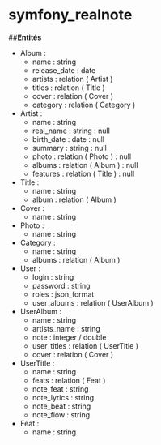 # symfony_realnote

##**Entités**

- Album :
    - name : string
    - release_date : date
    - artists : relation ( Artist )
    - titles : relation ( Title )
    - cover : relation ( Cover )
    - category : relation ( Category )
- Artist : 
    - name : string 
    - real_name : string : null 
    - birth_date : date : null 
    - summary : string : null 
    - photo : relation ( Photo ) : null 
    - albums : relation ( Album ) : null 
    - features : relation ( Title ) : null 
- Title : 
    - name : string 
    - album : relation ( Album )
- Cover : 
    - name : string 
- Photo : 
    - name : string 
- Category : 
    - name : string 
    - albums : relation ( Album )
- User : 
    - login : string 
    - password : string 
    - roles : json_format
    - user_albums : relation ( UserAlbum )
- UserAlbum :
    - name : string 
    - artists_name : string 
    - note : integer / double 
    - user_titles : relation ( UserTitle )
    - cover : relation ( Cover )
- UserTitle : 
    - name : string 
    - feats : relation ( Feat )
    - note_feat : string 
    - note_lyrics : string 
    - note_beat : string 
    - note_flow : string 
- Feat : 
    - name : string 